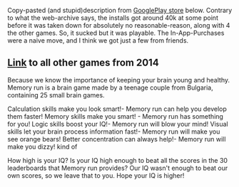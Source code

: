 Copy-pasted (and stupid)description from [GooglePlay store](https://web.archive.org/web/20151117174049/https://play.google.com/store/apps/details?id=com.Toughwin.ninetyNineSlides) below.
Contrary to what the web-archive says, the installs got around 40k at some point before it was taken down for absolutely no reasonable-reason, along with 4 the other games. So, it sucked but it was playable. The In-App-Purchases were a naive move, and I think we got just a few from friends.

[Link](https://web.archive.org/web/20160414101200/https://play.google.com/store/apps/dev?id=7079411077715909472) to all other games from 2014 
---

Because we know the importance of keeping your brain young and healthy.
Memory run is a brain game made by a teenage couple from Bulgaria, containing 25 small brain games.

Calculation skills make you look smart!- Memory run can help you develop them faster!
Memory skills make you smart! - Memory run has something for you!
Logic skills boost your IQ!- Memory run will blow your mind!
Visual skills let your brain process information fast!- Memory run will make you see orange bears!
Better concentration can always help!- Memory run will make you dizzy! kind of

How high is your IQ?
Is your IQ high enough to beat all the scores in the 30 leaderboards that Memory run provides?
Our IQ wasn't enough to beat our own scores, so we leave that to you.
Hope your IQ is higher!
